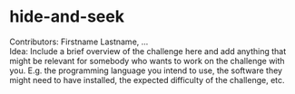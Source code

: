# hide-and-seek
Contributors: Firstname Lastname, ...  
Idea: Include a brief overview of the challenge here and add anything that might be relevant for somebody who wants to work on the challenge with you. E.g. the programming language you intend to use, the software they might need to have installed, the expected difficulty of the challenge, etc.

